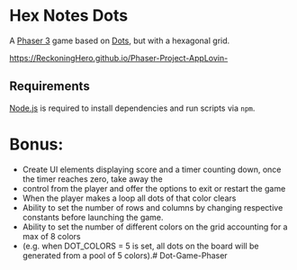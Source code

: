 # Hex Notes Dots

A [Phaser 3](https://phaser.io/phaser3) game based on [Dots](https://www.youtube.com/watch?v=2X1s4aMSUrE), but with a hexagonal grid.

https://ReckoningHero.github.io/Phaser-Project-AppLovin-


## Requirements

[Node.js](https://nodejs.org) is required to install dependencies and run scripts via `npm`.



# Bonus:
* Create UI elements displaying score and a timer counting down, once the timer reaches zero, take away the
* control from the player and offer the options to exit or restart the game
* When the player makes a loop all dots of that color clears
*  Ability to set the number of rows and columns by changing respective constants before launching the game.
*  Ability to set the number of different colors on the grid accounting for a max of 8 colors
* (e.g. when DOT_COLORS = 5 is set, all dots on the board will be generated from a pool of 5 colors).# Dot-Game-Phaser
